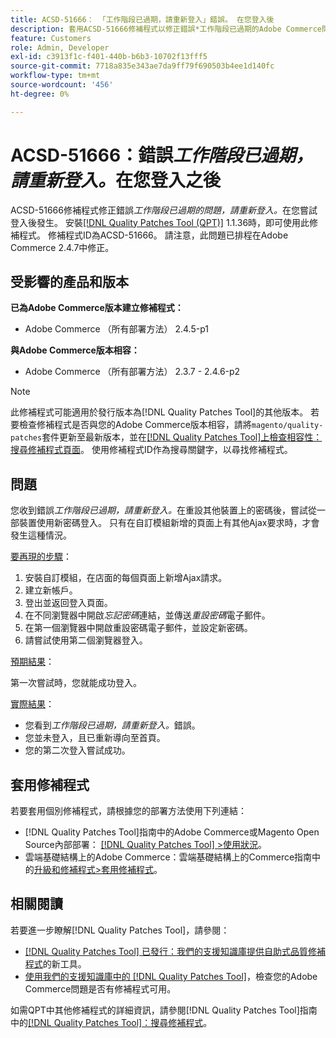 ```yaml
---
title: ACSD-51666： 「工作階段已過期，請重新登入」錯誤。 在您登入後
description: 套用ACSD-51666修補程式以修正錯誤*工作階段已過期的Adobe Commerce問題，請重新登入。*會在您嘗試登入後發生。
feature: Customers
role: Admin, Developer
exl-id: c3913f1c-f401-440b-b6b3-10702f13fff5
source-git-commit: 7718a835e343ae7da9ff79f690503b4ee1d140fc
workflow-type: tm+mt
source-wordcount: '456'
ht-degree: 0%

---
```


# ACSD-51666：錯誤&#x200B;*工作階段已過期，請重新登入。*&#x200B;在您登入之後

ACSD-51666修補程式修正錯誤&#x200B;*工作階段已過期的問題，請重新登入。*&#x200B;在您嘗試登入後發生。 安裝[[!DNL Quality Patches Tool (QPT)]](/help/announcements/adobe-commerce-announcements/magento-quality-patches-released-new-tool-to-self-serve-quality-patches.md) 1.1.36時，即可使用此修補程式。 修補程式ID為ACSD-51666。 請注意，此問題已排程在Adobe Commerce 2.4.7中修正。

## 受影響的產品和版本

**已為Adobe Commerce版本建立修補程式：**

* Adobe Commerce （所有部署方法） 2.4.5-p1

**與Adobe Commerce版本相容：**

* Adobe Commerce （所有部署方法） 2.3.7 - 2.4.6-p2

>[!NOTE]
>
>此修補程式可能適用於發行版本為[!DNL Quality Patches Tool]的其他版本。 若要檢查修補程式是否與您的Adobe Commerce版本相容，請將`magento/quality-patches`套件更新至最新版本，並在[[!DNL Quality Patches Tool]上檢查相容性：搜尋修補程式頁面](https://experienceleague.adobe.com/tools/commerce-quality-patches/index.html)。 使用修補程式ID作為搜尋關鍵字，以尋找修補程式。

## 問題

您收到錯誤&#x200B;*工作階段已過期，請重新登入。*&#x200B;在重設其他裝置上的密碼後，嘗試從一部裝置使用新密碼登入。 只有在自訂模組新增的頁面上有其他Ajax要求時，才會發生這種情況。

<u>要再現的步驟</u>：

1. 安裝自訂模組，在店面的每個頁面上新增Ajax請求。
1. 建立新帳戶。
1. 登出並返回登入頁面。
1. 在不同瀏覽器中開啟&#x200B;*忘記密碼*&#x200B;連結，並傳送&#x200B;*重設密碼*&#x200B;電子郵件。
1. 在第一個瀏覽器中開啟重設密碼電子郵件，並設定新密碼。
1. 請嘗試使用第二個瀏覽器登入。

<u>預期結果</u>：

第一次嘗試時，您就能成功登入。

<u>實際結果</u>：

* 您看到&#x200B;*工作階段已過期，請重新登入。*&#x200B;錯誤。
* 您並未登入，且已重新導向至首頁。
* 您的第二次登入嘗試成功。

## 套用修補程式

若要套用個別修補程式，請根據您的部署方法使用下列連結：

* [!DNL Quality Patches Tool]指南中的Adobe Commerce或Magento Open Source內部部署： [[!DNL Quality Patches Tool] >使用狀況](https://experienceleague.adobe.com/docs/commerce-operations/tools/quality-patches-tool/usage.html)。
* 雲端基礎結構上的Adobe Commerce：雲端基礎結構上的Commerce指南中的[升級和修補程式>套用修補程式](https://experienceleague.adobe.com/docs/commerce-cloud-service/user-guide/develop/upgrade/apply-patches.html)。

## 相關閱讀

若要進一步瞭解[!DNL Quality Patches Tool]，請參閱：

* [[!DNL Quality Patches Tool] 已發行：我們的支援知識庫提供自助式品質修補程式](/help/announcements/adobe-commerce-announcements/magento-quality-patches-released-new-tool-to-self-serve-quality-patches.md)的新工具。
* [使用我們的支援知識庫中的 [!DNL Quality Patches Tool]](/help/support-tools/patches-available-in-qpt-tool/check-patch-for-magento-issue-with-magento-quality-patches.md)，檢查您的Adobe Commerce問題是否有修補程式可用。

如需QPT中其他修補程式的詳細資訊，請參閱[!DNL Quality Patches Tool]指南中的[[!DNL Quality Patches Tool]：搜尋修補程式](https://experienceleague.adobe.com/tools/commerce-quality-patches/index.html)。

